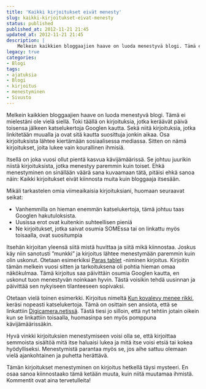 ```yaml
---
title: 'Kaikki kirjoitukset eivät menesty'
slug: kaikki-kirjoitukset-eivat-menesty
status: published
published_at: 2012-11-21 21:45
updated_at: 2012-11-21 21:45
description: |
    Melkein kaikkien bloggaajien haave on luoda menestyvä blogi. Tämä ei mielestäni ole vielä siellä. Toki täällä on kirjoituksia, jotka keräävät päivä toisensa jälkeen katselukertoja Googlen kautta. Sekä niitä kirjoituksia, jotka linkitetään muualla ja ovat sitä kautta suosittuja jonkin aikaa. Osa kirjoituksista lähtee kiertämään sosiaalisessa mediassa. Sitten on nämä kirjoitukset, joita lukee vain kourallinen ihmisiä. Itsellä… Jatka lukemista Kaikki kirjoitukset eivät menesty
legacy: true
categories:
- Blogi
tags:
- ajatuksia
- Blogi
- kirjoitus
- menestyminen
- Sivusto
---
```


<p>Melkein kaikkien bloggaajien haave on luoda menestyvä blogi. Tämä ei mielestäni ole vielä siellä. Toki täällä on kirjoituksia, jotka keräävät päivä toisensa jälkeen katselukertoja Googlen kautta. Sekä niitä kirjoituksia, jotka linkitetään muualla ja ovat sitä kautta suosittuja jonkin aikaa. Osa kirjoituksista lähtee kiertämään sosiaalisessa mediassa. Sitten on nämä kirjoitukset, joita lukee vain kourallinen ihmisiä.</p>
<p>Itsellä on joka vuosi ollut pientä kasvua kävijämäärissä. Se johtuu juurikin niistä kirjoituksista, jotka menestyy paremmin kuin toiset. Ehkä menestyminen on sinällään väärä sana kuvaamaan tätä, pitäisi ehkä sanoa näin: Kaikki kirjoitukset eivät kiinnosta muita kuin bloggaaja itsesään.</p>
<p>Mikäli tarkastelen omia viimeaikaisia kirjoituksiani, huomaan seuraavat seikat:</p>
<ul>
<li>Vanhemmilla on hieman enemmän katselukertoja, tämä johtuu taas Googlen hakutuloksista.</li>
<li>Uusissa erot ovat kuitenkin suhteellisen pieniä</li>
<li>Ne kirjoitukset, jotka saivat osumia SOMEssa tai on linkattu myös toisaalla, ovat suositumpia</li>
</ul>
<p>Itsehän kirjoitan yleensä siitä mistä huvittaa ja siitä mikä kiinnostaa. Joskus käy niin sanotusti &#8221;munkki&#8221; ja kirjoitus lähtee menestymään paremmin kuin olin uskonut. Otetaan esimerkiksi <a href="https://markokaartinen.net/paras-tablet/" target="_blank">Paras tablet</a> -niminen kirjoitus. Kirjoitin tämän melkein vuosi sitten ja tarkoituksena oli pohtia hieman omaa näkökulmaa. Tämä kirjoitus saa päivittäin osumia Googlen kautta, en uskonut tuon menestyvän noinkaan hyvin. Tästä voisikin tehdä uusinnan ja päivittää sen nykyiseen tilanteeseen sopivaksi.</p>
<p>Otetaan vielä toinen esimerkki. Kirjoitus nimeltä <a title="Kun kovalevy menee rikki…" href="https://markokaartinen.net/kun-kovalevy-menee-rikki/" target="_blank">Kun kovalevy menee rikki</a>, keräsi nopeasti katselukertoja. Tämä on osittain sen ansiota, että se linkattiin <a href="http://www.digicamera.net/dnews12/dnews_0912.htm#29092012" target="_blank">Digicamera.netissä</a>. Tästä tiesi jo silloin, että nyt tehtiin jotain oikein kun se linkattiin toisaalla, huomasinpa sen myös pomppuna kävijämäärissäkin.</p>
<p>Hyvä vinkki kirjoituksien menestymiseen voisi olla se, että kirjoittaa semmoista sisältöä mitä itse haluaisi lukea ja mitä itse voisi etsiä tai kokea hyödylliseksi. Menestymistä parantaa myös se, jos aihe sattuu olemaan vielä ajankohtainen ja puhetta herättävä.</p>
<p>Tämän kirjoitukset menestyminen on kirjoitus hetkellä täysi mysteeri. En osaa sanoa kiinnostaako tämä ketään muuta, kuin niitä muutamaa ihmistä. Kommentit ovat aina tervetulleita!</p>